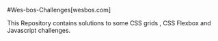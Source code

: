 #Wes-bos-Challenges[wesbos.com]

This Repository contains solutions to some CSS grids , CSS Flexbox and Javascript challenges.


